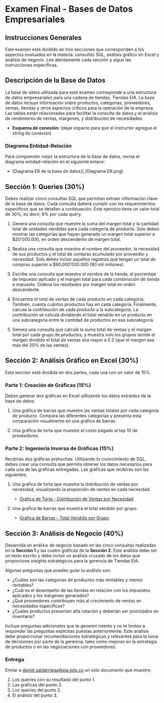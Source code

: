 # Examen Final - Bases de Datos Empresariales

## Instrucciones Generales

Este examen está dividido en tres secciones que corresponden a los aspectos evaluados en la materia: consultas SQL, análisis gráfico en Excel y análisis de negocio. Lee atentamente cada sección y sigue las instrucciones específicas.

## Descripción de la Base de Datos

La base de datos utilizada para este examen corresponde a una estructura de datos empresariales para una cadena de tiendas, Tiendas EIA. La base de datos incluye información sobre productos, categorías, proveedores, ventas, tiendas y otros aspectos críticos para la operación de la empresa. Las tablas están relacionadas para facilitar la consulta de datos y el análisis de rendimiento de ventas, márgenes, y distribución de necesidades.

- **Esquema de conexión:** (dejar espacio para que el instructor agregue el string de conexión)

### Diagrama Entidad-Relación

Para comprender mejor la estructura de la base de datos, revisa el diagrama entidad-relación en el siguiente enlace:
- [Diagrama ER de la base de datos](./Diagrama ER.png)

## Sección 1: Queries (30%)

Debes realizar cinco consultas SQL que permitan extraer información clave de la base de datos. Cada consulta deberá cumplir con los requerimientos específicos que se detallan a continuación. Este ejercicio tiene un valor total de 30%, es decir, 6% por cada query.

1. Genera una consulta que muestre la suma del margen total y la cantidad total de unidades vendidas para cada categoría de producto. Solo debes mostrar las categorías que hayan generado un margen total superior a $20'000.000, en orden descendente de margen total.

2. Realiza una consulta que muestre el nombre del proveedor, la necesidad de sus productos y el total de compras acumulado por proveedor y necesidad. Solo debes incluir aquellos registros que tengan un total de compras superior a $90.000'000.000 (90 mil millones).

3. Escribe una consulta que muestre el nombre de la tienda, el porcentaje de impuesto aplicado y el margen total para cada combinación de tienda e impuesto. Ordena los resultados por margen total en orden descendente.

4. Encuentra el total de ventas de cada producto en cada categoría. También, cuenta cuántos productos hay en cada categoría. Finalmente, calcula la contribución de cada producto a la subcategoría. La contribución se calcula dividiendo el total vendido en un producto en una subcategoría entre la cantidad de productos en esa subcategoría.

5. Genera una consulta que calcule la suma total de ventas y el margen total por cada grupo de productos, y muestra solo los grupos donde el margen dividido el total de ventas sea mayor a 0.2 (que el margen sea más del 20% de las ventas).

## Sección 2: Análisis Gráfico en Excel (30%)

Esta sección está dividida en dos partes, cada una con un valor de 15%.

### Parte 1: Creación de Gráficas (15%)

Debes generar dos gráficas en Excel utilizando los datos extraídos de la base de datos:

1. Una gráfica de barras que muestre las ventas totales por cada categoría de producto. Compara las diferentes categorías y presenta esta comparación visualmente en una gráfica de barras.

2. Una gráfica de torta que muestre el costo pagado al top 10 de proveedores.

### Parte 2: Ingeniería Inversa de Gráficas (15%)

Recibirás dos gráficas prehechas. Utilizando tu conocimiento de SQL, debes crear una consulta que permita obtener los datos necesarios para cada una de las gráficas entregadas. Las gráficas que recibirás son las siguientes:

1. Una gráfica de torta que muestra la distribución de ventas por necesidad, visualizando la proporción de ventas en cada necesidad.
   - [Gráfica de Torta - Distribución de Ventas por Necesidad](link_a_la_imagen_grafica_1)

2. Una gráfica de barras que muestra el total vendido por grupo.
   - [Gráfica de Barras - Total Vendido por Grupo](link_a_la_imagen_grafica_2)

## Sección 3: Análisis de Negocio (40%)

Desarrolla un análisis de negocio basado en las cinco consultas realizadas en la **Sección 1** y las cuatro gráficas de la **Sección 2**. Este análisis debe ser un texto escrito y debe incluir un análisis cruzado de los datos que proporcione insights estratégicos para la gerencia de Tiendas EIA.

Algunas preguntas que pueden guiar tu análisis son:

- ¿Cuáles son las categorías de productos más rentables y menos rentables?
- ¿Cuál es el desempeño de las tiendas en relación con los impuestos aplicados y los márgenes generados?
- ¿Qué proveedores contribuyen más al crecimiento de ventas en necesidades específicas?
- ¿Cuáles productos presentan alta rotación y deberían ser priorizados en inventario?

Incluye preguntas adicionales que te generen interés y no te limites a responder las preguntas explícitas puestas anteriormente. Este análisis debe proporcionar recomendaciones estratégicas y relevantes para la toma de decisiones por parte de la gerencia, tales como mejoras en la estrategia de productos o en las negociaciones con proveedores.

### Entrega

Enviar a daniel.saldarriaga@eia.edu.co un sólo documento que muestre:
1. Los queries con su resultado del punto 1.
2. Las gráficas del punto 2.
3. Los queries del punto 2.
4. El análisis del punto 3.
